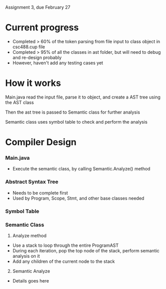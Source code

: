 Assignment 3, due February 27
# Current progress
* Completed > 60% of the token parsing from file input to class object in csc488.cup file
* Completed > 95% of all the classes in ast folder, but will need to debug and re-design probably
* However, haven't add any testing cases yet

# How it works
Main.java read the input file, parse it to object, and create a AST tree using the AST class

Then the ast tree is passed to Semantic class for further analysis

Semantic class uses symbol table to check and perform the analysis

# Compiler Design
### Main.java
* Execute the semantic class, by calling Semantic.Analyze() method

### Abstract Syntax Tree
  * Needs to be complete first
  * Used by Program, Scope, Stmt, and other base classes needed

### Symbol Table

### Semantic Class

1. Analyze method
  * Use a stack to loop through the entire ProgramAST 
  * During each iteration, pop the top node of the stack, perform semantic analysis on it
  * Add any children of the current node to the stack

2. Semantic Analyze
  * Details goes here
